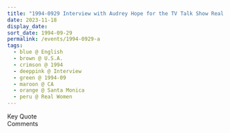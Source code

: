 ```yaml
---
title: "1994-0929 Interview with Audrey Hope for the TV Talk Show Real Women, The 4th Dimension of Evolution, Century Cable Studios, 513 Wilshire Blvd, Suite 336, Santa Monica, CA, U.S.A."
date: 2023-11-18
display_date: 
sort_date: 1994-09-29
permalink: /events/1994-0929-a
tags:
  - blue @ English
  - brown @ U.S.A.
  - crimson @ 1994
  - deeppink @ Interview
  - green @ 1994-09
  - maroon @ CA
  - orange @ Santa Monica
  - peru @ Real Women
---
```


<wave-list>
  <list-title color="green" width="75">Key Quote</list-title>
  <list-item color="BlanchedAlmond"  width="200"></list-item>
  <list-item color="Lavender"></list-item>
  <list-item color="BlanchedAlmond"></list-item>
</wave-list>

<br>

<wave-list>
  <list-title color="green" width="75">Comments</list-title>
  <list-item color="BlanchedAlmond"  width="200"></list-item>
  <list-item color="Lavender"></list-item>
  <list-item color="BlanchedAlmond"></list-item>
</wave-list>